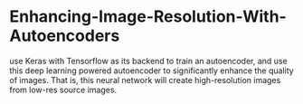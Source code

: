 # Enhancing-Image-Resolution-With-Autoencoders
use Keras with Tensorflow as its backend to train an autoencoder, and use this deep learning powered autoencoder to significantly enhance the quality of images. That is, this neural network will create high-resolution images from low-res source images.
